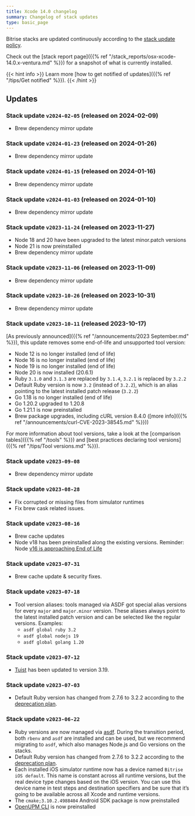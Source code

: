 ```yaml
---
title: Xcode 14.0 changelog
summary: Changelog of stack updates
type: basic_page
---
```


Bitrise stacks are updated continuously according to the [stack update policy](https://devcenter.bitrise.io/en/infrastructure/build-stacks/stack-update-policy.html).

Check out the [stack report page]({{% ref "/stack_reports/osx-xcode-14.0.x-ventura.md" %}}) for a snapshot of what is currently installed.

{{< hint info >}}
Learn more [how to get notified of updates]({{% ref "/tips/Get notified" %}}).
{{< /hint >}}

## Updates

### Stack update `v2024-02-05` (released on 2024-02-09)

- Brew dependency mirror update

### Stack update `v2024-01-23` (released on 2024-01-26)

- Brew dependency mirror update

### Stack update `v2024-01-15` (released on 2024-01-16)

- Brew dependency mirror update

### Stack update `v2024-01-03` (released on 2024-01-10)

- Brew dependency mirror update

### Stack update `v2023-11-24` (released on 2023-11-27)

- Node 18 and 20 have been upgraded to the latest minor.patch versions
- Node 21 is now preinstalled
- Brew dependency mirror update

### Stack update `v2023-11-06` (released on 2023-11-09)

- Brew dependency mirror update

### Stack update `v2023-10-26` (released on 2023-10-31)

- Brew dependency mirror update

### Stack update `v2023-10-11` (released 2023-10-17)

[As previously announced]({{% ref "/announcements/2023 September.md" %}}), this update removes some end-of-life and unsupported tool version:

- Node 12 is no longer installed (end of life)
- Node 16 is no longer installed (end of life)
- Node 19 is no longer installed (end of life)
- Node 20 is now installed (20.6.1)
- Ruby `3.1.0` and `3.1.3` are replaced by `3.1.4`, `3.2.1` is replaced by `3.2.2`
- Default Ruby version is now `3.2` (instead of `3.2.2`), which is an alias pointing to the latest installed patch release (`3.2.2`)
- Go 1.18 is no longer installed (end of life)
- Go 1.20.2 upgraded to 1.20.8
- Go 1.21.1 is now preinstalled
- Brew package upgrades, including cURL version 8.4.0 ([more info]({{% ref "/announcements/curl-CVE-2023-38545.md" %}}))

For more information about tool versions, take a look at the [comparison tables]({{% ref "/tools" %}}) and [best practices declaring tool versions]({{% ref "/tips/Tool versions.md" %}}).

### Stack update `v2023-09-08`

- Brew dependency mirror update

### Stack update `v2023-08-28`

- Fix corrupted or missing files from simulator runtimes
- Fix brew cask related issues.

### Stack update `v2023-08-16`

- Brew cache updates
- Node v18 has been preinstalled along the existing versions. Reminder: Node [v16 is approaching End of Life](https://nodejs.org/en/blog/announcements/nodejs16-eol)

### Stack update `v2023-07-31`

- Brew cache update & security fixes.

### Stack update `v2023-07-18`

- Tool version aliases: tools managed via ASDF got special alias versions for every `major` and `major.minor` version. These aliases always point to the latest installed patch version and can be selected like the regular versions. Examples:
  - `asdf global ruby 3.2`
  - `asdf global nodejs 19`
  - `asdf global golang 1.20`

### Stack update `v2023-07-12`

- [Tuist](https://tuist.io) has been updated to version 3.19.

### Stack update `v2023-07-03`

- Default Ruby version has changed from 2.7.6 to 3.2.2 according to the [deprecation plan](https://discuss.bitrise.io/t/ruby-2-7-x-deprecation/22544).

### Stack update `v2023-06-22`

- Ruby versions are now managed via [asdf](https://asdf-vm.com/). During the transition period, both `rbenv` and `asdf` are installed and can be used, but we recommend migrating to `asdf`, which also manages Node.js and Go versions on the stacks.
- Default Ruby version has changed from 2.7.6 to 3.2.2 according to the [deprecation plan](https://discuss.bitrise.io/t/ruby-2-7-x-deprecation/22544).
- Each installed iOS simulator runtime now has a device named `Bitrise iOS default`. This name is constant across all runtime versions, but the real device type changes based on the iOS version. You can use this device name in test steps and destination specifiers and be sure that it’s going to be available across all Xcode and runtime versions.
- The `cmake;3.10.2.4988404` Android SDK package is now preinstalled
- [OpenUPM CLI](https://openupm.com/) is now preinstalled
